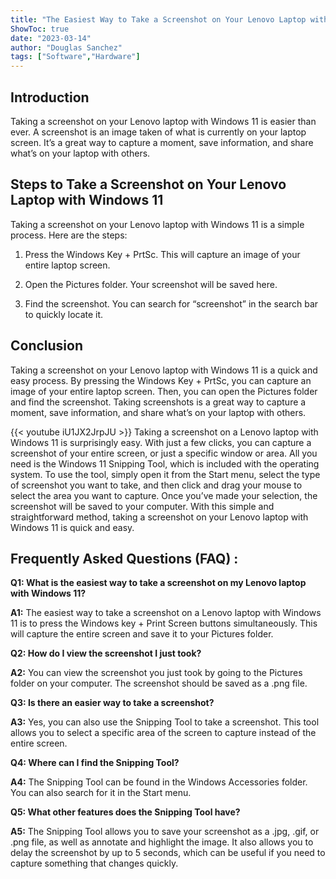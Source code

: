 ```yaml
---
title: "The Easiest Way to Take a Screenshot on Your Lenovo Laptop with Windows 11 - You Won't Believe How Simple It Is!"
ShowToc: true 
date: "2023-03-14"
author: "Douglas Sanchez" 
tags: ["Software","Hardware"]
---
```

## Introduction

Taking a screenshot on your Lenovo laptop with Windows 11 is easier than ever. A screenshot is an image taken of what is currently on your laptop screen. It’s a great way to capture a moment, save information, and share what’s on your laptop with others.

## Steps to Take a Screenshot on Your Lenovo Laptop with Windows 11

Taking a screenshot on your Lenovo laptop with Windows 11 is a simple process. Here are the steps:

1. Press the Windows Key + PrtSc. This will capture an image of your entire laptop screen.

2. Open the Pictures folder. Your screenshot will be saved here.

3. Find the screenshot. You can search for “screenshot” in the search bar to quickly locate it.

## Conclusion

Taking a screenshot on your Lenovo laptop with Windows 11 is a quick and easy process. By pressing the Windows Key + PrtSc, you can capture an image of your entire laptop screen. Then, you can open the Pictures folder and find the screenshot. Taking screenshots is a great way to capture a moment, save information, and share what’s on your laptop with others.

{{< youtube iU1JX2JrpJU >}} 
Taking a screenshot on a Lenovo laptop with Windows 11 is surprisingly easy. With just a few clicks, you can capture a screenshot of your entire screen, or just a specific window or area. All you need is the Windows 11 Snipping Tool, which is included with the operating system. To use the tool, simply open it from the Start menu, select the type of screenshot you want to take, and then click and drag your mouse to select the area you want to capture. Once you’ve made your selection, the screenshot will be saved to your computer. With this simple and straightforward method, taking a screenshot on your Lenovo laptop with Windows 11 is quick and easy.

## Frequently Asked Questions (FAQ) :
**Q1: What is the easiest way to take a screenshot on my Lenovo laptop with Windows 11?**

**A1:** The easiest way to take a screenshot on a Lenovo laptop with Windows 11 is to press the Windows key + Print Screen buttons simultaneously. This will capture the entire screen and save it to your Pictures folder.

**Q2: How do I view the screenshot I just took?**

**A2:** You can view the screenshot you just took by going to the Pictures folder on your computer. The screenshot should be saved as a .png file.

**Q3: Is there an easier way to take a screenshot?**

**A3:** Yes, you can also use the Snipping Tool to take a screenshot. This tool allows you to select a specific area of the screen to capture instead of the entire screen.

**Q4: Where can I find the Snipping Tool?**

**A4:** The Snipping Tool can be found in the Windows Accessories folder. You can also search for it in the Start menu.

**Q5: What other features does the Snipping Tool have?**

**A5:** The Snipping Tool allows you to save your screenshot as a .jpg, .gif, or .png file, as well as annotate and highlight the image. It also allows you to delay the screenshot by up to 5 seconds, which can be useful if you need to capture something that changes quickly.




